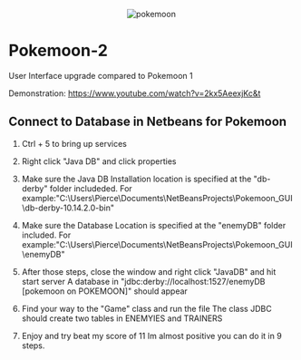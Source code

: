 <p align="center"
  <a href="https://imgbb.com/"><img src="https://i.ibb.co/DbHhVNf/ic-pokemoon.png" alt="pokemoon" border="0"></a>
</p>

# Pokemoon-2
User Interface upgrade compared to Pokemoon 1

Demonstration: https://www.youtube.com/watch?v=2kx5AeexjKc&t

 Connect to Database in Netbeans for Pokemoon
 ---------------------------------------------

1. Ctrl + 5 to bring up services

2. Right click "Java DB" and click properties

3. Make sure the Java DB Installation location is specified at the "db-derby" folder includeded. 
	For example:"C:\Users\Pierce\Documents\NetBeansProjects\Pokemoon_GUI\db-derby-10.14.2.0-bin"

4. Make sure the Database Location is specified at the "enemyDB" folder included.
	For example:"C:\Users\Pierce\Documents\NetBeansProjects\Pokemoon_GUI\enemyDB"

5. After those steps, close the window and right click "JavaDB" and hit start server
	A database in "jdbc:derby://localhost:1527/enemyDB [pokemoon on POKEMOON]" should appear 

6. Find your way to the "Game" class and run the file
	The class JDBC should create two tables in ENEMYIES and TRAINERS

7. Enjoy and try beat my score of 11
	Im almost positive you can do it in 9 steps. 



		
